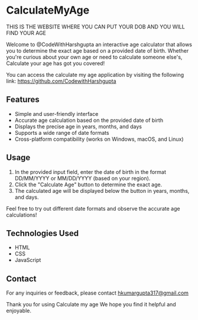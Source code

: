 # CalculateMyAge
THIS IS THE WEBSITE WHERE YOU CAN PUT YOUR DOB AND YOU WILL FIND YOUR AGE

Welcome to @CodeWithHarshgupta an interactive age calculator that allows you to determine the exact age based on a provided date of birth. Whether you're curious about your own age or need to calculate someone else's, Calculate your age  has got you covered!

You can access the calculate my age  application by visiting the following link: https://github.com/CodewithHarshgupta

## Features

- Simple and user-friendly interface
- Accurate age calculation based on the provided date of birth
- Displays the precise age in years, months, and days
- Supports a wide range of date formats
- Cross-platform compatibility (works on Windows, macOS, and Linux)

## Usage

1. In the provided input field, enter the date of birth in the format DD/MM/YYYY or MM/DD/YYYY (based on your region).
2. Click the "Calculate Age" button to determine the exact age.
3. The calculated age will be displayed below the button in years, months, and days.

Feel free to try out different date formats and observe the accurate age calculations!

## Technologies Used

- HTML
- CSS
- JavaScript


## Contact

For any inquiries or feedback, please contact hkumargupta317@gmail.com

Thank you for using Calculate my age We hope you find it helpful and enjoyable.

